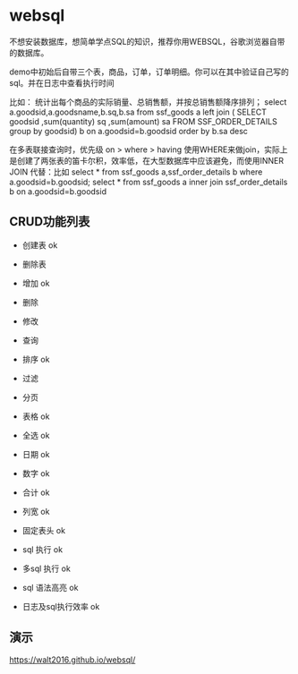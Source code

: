 
# websql 

不想安装数据库，想简单学点SQL的知识，推荐你用WEBSQL，谷歌浏览器自带的数据库。

demo中初始后自带三个表，商品，订单，订单明细。你可以在其中验证自己写的sql。并在日志中查看执行时间


比如：
统计出每个商品的实际销量、总销售额，并按总销售额降序排列；
select a.goodsid,a.goodsname,b.sq,b.sa from ssf_goods a left join 
(
SELECT goodsid ,sum(quantity) sq ,sum(amount) sa FROM SSF_ORDER_DETAILS  group by goodsid) b
on a.goodsid=b.goodsid
order by  b.sa desc

在多表联接查询时，优先级 on > where > having
使用WHERE来做join，实际上是创建了两张表的笛卡尔积，效率低，在大型数据库中应该避免，而使用INNER JOIN 代替：比如
select * from ssf_goods a,ssf_order_details b where a.goodsid=b.goodsid;
select * from ssf_goods a inner join ssf_order_details b on a.goodsid=b.goodsid



## CRUD功能列表
- 创建表  ok
- 删除表
- 增加 ok

- 删除 
- 修改 
- 查询
- 排序 ok
- 过滤 
- 分页 

- 表格 ok
- 全选 ok
- 日期 ok
- 数字 ok
- 合计 ok
- 列宽 ok
- 固定表头 ok


- sql 执行 ok
- 多sql 执行 ok
- sql 语法高亮 ok
- 日志及sql执行效率   ok


## 演示
https://walt2016.github.io/websql/